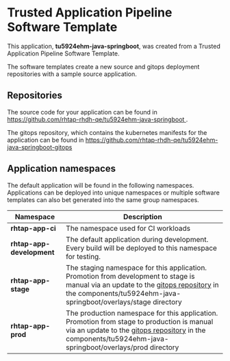 # Trusted Application Pipeline Software Template

This application, **tu5924ehm-java-springboot**, was created from a Trusted Application Pipeline Software Template.

The software templates create a new source and gitops deployment repositories with a sample source application. 

## Repositories

The source code for your application can be found in [https://github.com/rhtap-rhdh-qe/tu5924ehm-java-springboot ](https://github.com/rhtap-rhdh-qe/tu5924ehm-java-springboot ).
 
The gitops repository, which contains the kubernetes manifests for the application can be found in 
[https://github.com/rhtap-rhdh-qe/tu5924ehm-java-springboot-gitops ](https://github.com/rhtap-rhdh-qe/tu5924ehm-java-springboot-gitops ) 

## Application namespaces 

The default application will be found in the following namespaces. Applications can be deployed into unique namespaces or multiple software templates can also bet generated into the same group namespaces.  

|  Namespace   |  Description   |  
| -------- | -------- |
| **rhtap-app-ci** | The namespace used for CI workloads |
| **rhtap-app-development** | The default application during development. Every build will be deployed to this namespace for testing. |
| **rhtap-app-stage** | The staging namespace for this application. Promotion from development to stage is manual via an update to the [gitops repository](https://github.com/rhtap-rhdh-qe/tu5924ehm-java-springboot-gitops ) in the components/tu5924ehm-java-springboot/overlays/stage directory |
| **rhtap-app-prod** | The production namespace for this application. Promotion from stage to production is manual via an update to the [gitops repository](https://github.com/rhtap-rhdh-qe/tu5924ehm-java-springboot-gitops ) in the components/tu5924ehm-java-springboot/overlays/prod directory |